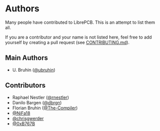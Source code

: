 # Authors

Many people have contributed to LibrePCB. This is an attempt to list them all.

If you are a contributor and your name is not listed here, feel free to add
yourself by creating a pull request (see [CONTRIBUTING.md](CONTRIBUTING.md)).

## Main Authors
- U. Bruhin ([@ubruhin](https://github.com/))

## Contributors
- Raphael Nestler ([@rnestler](https://github.com/rnestler))
- Danilo Bargen ([@dbrgn](https://github.com/dbrgn))
- Florian Bruhin ([@The-Compiler](https://github.com/The-Compiler))
- [@NiFa18](https://github.com/NiFa18)
- [@chrisgwerder](https://github.com/chrisgwerder)
- [@0xB767B](https://github.com/0xB767B)

